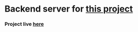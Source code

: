 <h1>Backend server for <a href="https://github.com/nivb000/sprint4-frontend">this project</a></h1>
<h3>Project live <a href="https://airbna.onrender.com/#/">here</a></h3>